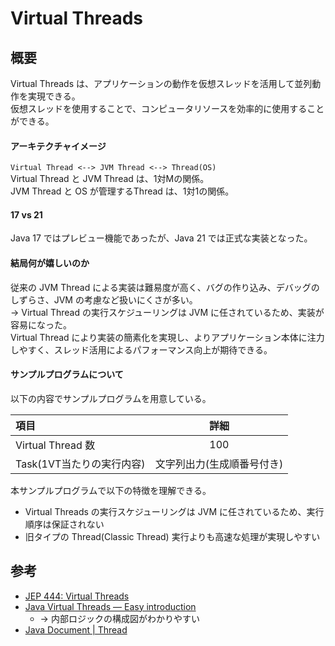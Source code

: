 # Virtual Threads

## 概要
Virtual Threads は、アプリケーションの動作を仮想スレッドを活用して並列動作を実現できる。  
仮想スレッドを使用することで、コンピュータリソースを効率的に使用することができる。  

#### アーキテクチャイメージ
`Virtual Thread <--> JVM Thread <--> Thread(OS)`  
Virtual Thread と JVM Thread は、1対Mの関係。  
JVM Thread と OS が管理するThread は、1対1の関係。

#### 17 vs 21
Java 17 ではプレビュー機能であったが、Java 21 では正式な実装となった。  

#### 結局何が嬉しいのか
従来の JVM Thread による実装は難易度が高く、バグの作り込み、デバッグのしずらさ、JVM の考慮など扱いにくさが多い。  
-> Virtual Thread の実行スケジューリングは JVM に任されているため、実装が容易になった。  
Virtual Thread により実装の簡素化を実現し、よりアプリケーション本体に注力しやすく、スレッド活用によるパフォーマンス向上が期待できる。  

#### サンプルプログラムについて
以下の内容でサンプルプログラムを用意している。

|項目|詳細|
|:--|:--:|
|Virtual Thread 数|100|
|Task(1VT当たりの実行内容)|文字列出力(生成順番号付き)|

本サンプルプログラムで以下の特徴を理解できる。  
* Virtual Threads の実行スケジューリングは JVM に任されているため、実行順序は保証されない
* 旧タイプの Thread(Classic Thread) 実行よりも高速な処理が実現しやすい

## 参考
* [JEP 444: Virtual Threads](https://openjdk.org/jeps/444)
* [Java Virtual Threads — Easy introduction](https://medium.com/@RamLakshmanan/java-virtual-threads-easy-introduction-44d96b8270f8)
  * -> 内部ロジックの構成図がわかりやすい
* [Java Document | Thread](https://docs.oracle.com/en/java/javase/21/docs/api/java.base/java/lang/Thread.html)